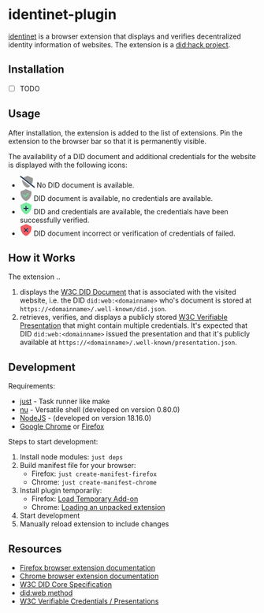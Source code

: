 # identinet-plugin

[identinet](https://github.com/identinet/identinet-plugin) is a browser
extension that displays and verifies decentralized identity information of
websites. The extension is a [did:hack project](https://didhack.xyz/).

## Installation

- [ ] TODO

## Usage

After installation, the extension is added to the list of extensions. Pin the
extension to the browser bar so that it is permanently visible.

The availability of a DID document and additional credentials for the website is
displayed with the following icons:

- ![](./icons/shield-slash.svg) No DID document is available.
- ![](./icons/shield-check.svg) DID document is available, no credentials are
  available.
- ![](./icons/shield-plus.svg) DID and credentials are available, the
  credentials have been successfully verified.
- ![](./icons/shield-xmark.svg) DID document incorrect or verification of
  credentials of failed.

## How it Works

The extension ..

1. displays the [W3C DID Document](https://w3c.github.io/did-core/) that is
   associated with the visited website, i.e. the DID `did:web:<domainname>`
   who's document is stored at `https://<domainname>/.well-known/did.json`.
2. retrieves, verifies, and displays a publicly stored
   [W3C Verifiable Presentation](https://www.w3.org/TR/vc-data-model-1.1/#presentations-0)
   that might contain multiple credentials. It's expected that DID
   `did:web:<domainname>` issued the presentation and that it's publicly
   available at `https://<domainname>/.well-known/presentation.json`.

## Development

Requirements:

- [just](https://just.systems/) - Task runner like make
- [nu](https://nushell.sh/) - Versatile shell (developed on version 0.80.0)
- [NodeJS](https://nodejs.org/) - (developed on version 18.16.0)
- [Google Chrome](https://www.google.com/chrome/index.html) or
  [Firefox](https://www.mozilla.org/en-US/firefox/)

Steps to start development:

1. Install node modules: `just deps`
2. Build manifest file for your browser:
   - Firefox: `just create-manifest-firefox`
   - Chrome: `just create-manifest-chrome`
3. Install plugin temporarily:
   - Firefox:
     [Load Temporary Add-on](https://developer.mozilla.org/en-US/docs/Mozilla/Add-ons/WebExtensions/Your_first_WebExtension#installing)
   - Chrome:
     [Loading an unpacked extension](https://developer.chrome.com/docs/extensions/mv3/getstarted/development-basics/#load-unpacked)
4. Start development
5. Manually reload extension to include changes

## Resources

- [Firefox browser extension documentation](https://developer.mozilla.org/en-US/docs/Mozilla/Add-ons/WebExtensions)
- [Chrome browser extension documentation](https://developer.chrome.com/docs/extensions/mv3/getstarted/)
- [W3C DID Core Specification](https://w3c.github.io/did-core/)
- [did:web method](https://w3c-ccg.github.io/did-method-web/)
- [W3C Verifiable Credentials / Presentations](https://www.w3.org/TR/vc-data-model-1.1/)
